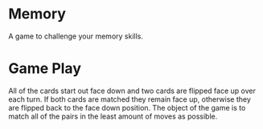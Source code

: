 # Memory
A game to challenge your memory skills.
# Game Play 
All of the cards start out face down and two cards are flipped face up over each turn. If both cards are matched they remain face up, otherwise they are flipped back to the face down position. The object of the game is to match all of the pairs in the least amount of moves as possible.
